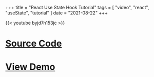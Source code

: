 +++
title = "React Use State Hook Tutorial"
tags = [
  "video",
  "react",
  "useState",
  "tutorial"
]
date = "2021-08-22"
+++

{{< youtube byjd7n153jc >}}

# [Source Code](https://github.com/programmingfire/use-state-tutorial)

# [View Demo](https://programmingfire.github.io/use-state-tutorial)
